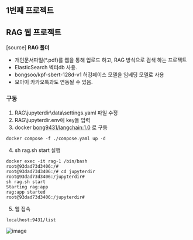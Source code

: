 ## 1번째 프로젝트
## RAG 웹 프로젝트
[source] **RAG 폴더**
- 개인문서파일(*.pdf)를 웹을 통해 업로드 하고, RAG 방식으로 검색 하는 프로젝트
- ElasticSearch 벡터db 사용.
- bongsoo/kpf-sbert-128d-v1 허깅페이스 모델을 임베딩 모델로 사용
- 모아이 카카오톡과도 연동될 수 있음.

### 구동
1. RAG\jupyterdir\data\settings.yaml 파일 수정
2. RAG\jupyterdir\.env에 key들 입력
3. docker [bong9431/langchain:1.0](https://hub.docker.com/repository/docker/bong9431/langchain/general) 로 구동
```
docker compose -f ./compose.yaml up -d
```
4. sh rag.sh start 실행
```
docker exec -it rag-1 /bin/bash
root@93dad73d3406:/#
root@93dad73d3406:/# cd jupyterdir
root@93dad73d3406:/jupyterdir#
sh rag.sh start
Starting rag:app
rag:app started
root@93dad73d3406:/jupyterdir#
```
5. 웹 접속
```
localhost:9431/list
```
![image](https://github.com/kobongsoo/project/assets/93692701/239c9d08-12db-4ed9-b71f-409f46e229ae)
